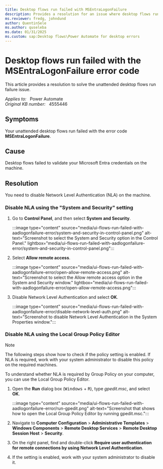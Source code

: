 ```yaml
---
title: Desktop flows run failed with MSEntraLogonFailure
description: Provides a resolution for an issue where desktop flows run failed with the MSEntraLogonFailure error code. 
ms.reviewer: fredg, johndund
author: QuentinSele
ms.author: quseleba
ms.date: 01/31/2025
ms.custom: sap:Desktop flows\Power Automate for desktop errors
---
```

# Desktop flows run failed with the MSEntraLogonFailure error code

This article provides a resolution to solve the unattended desktop flows run failure issue.

_Applies to:_ &nbsp; Power Automate  
_Original KB number:_ &nbsp; 4555446

## Symptoms

Your unattended desktop flows run failed with the error code **MSEntraLogonFailure**.

## Cause

Desktop flows failed to validate your Microsoft Entra credentials on the machine.

## Resolution

You need to disable Network Level Authentication (NLA) on the machine.

### Disable NLA using the "System and Security" setting

1. Go to **Control Panel**, and then select **System and Security**.

    :::image type="content" source="media/ui-flows-run-failed-with-aadlogonfailure-error/system-and-security-in-control-panel.png" alt-text="Screenshot to select the System and Security option in the Control Panel." lightbox="media/ui-flows-run-failed-with-aadlogonfailure-error/system-and-security-in-control-panel.png":::

2. Select **Allow remote access**.

    :::image type="content" source="media/ui-flows-run-failed-with-aadlogonfailure-error/open-allow-remote-access.png" alt-text="Screenshot to select the Allow remote access option in the System and Security window." lightbox="media/ui-flows-run-failed-with-aadlogonfailure-error/open-allow-remote-access.png":::

3. Disable Network Level Authentication and select **OK**.

    :::image type="content" source="media/ui-flows-run-failed-with-aadlogonfailure-error/disable-network-level-auth.png" alt-text="Screenshot to disable Network Level Authentication in the System Properties window.":::

### Disable NLA using the Local Group Policy Editor

> [!NOTE]
> The following steps show how to check if the policy setting is enabled. If NLA is required, work with your system administrator to disable this policy on the required machines.

To understand whether NLA is required by Group Policy on your computer, you can use the Local Group Policy Editor.

1. Open the **Run** dialog box (<kbd>Windows</kbd> + <kbd>R</kbd>), type *gpedit.msc*, and select **OK**.

    :::image type="content" source="media/ui-flows-run-failed-with-aadlogonfailure-error/run-gpedit.png" alt-text="Screenshot that shows how to open the Local Group Policy Editor by running gpedit.msc.":::

2. Navigate to **Computer Configuration** > **Administrative Templates** > **Windows Components** > **Remote Desktop Services** > **Remote Desktop Session Host** > **Security**.

3. On the right panel, find and double-click **Require user authentication for remote connections by using Network Level Authentication**.

4. If the setting is enabled, work with your system administrator to disable it.
